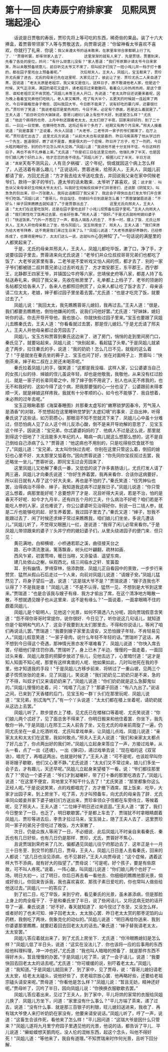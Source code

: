 # 第十一回  庆寿辰宁府排家宴　见熙凤贾瑞起淫心


　　话说是日贾敬的寿辰，贾珍先将上等可吃的东西，稀奇些的果品，装了十六大捧盒，着贾蓉带领家下人等与贾敬送去，向贾蓉说道：“你留神看太爷喜欢不喜欢，你就行了礼来．你说：`我父亲遵太爷的话未敢来，在家里率领合家都朝上行了礼了．'"贾蓉听罢，即率领家人去了．    
　　这里渐渐的就有人来了．先是贾琏，贾蔷到来，先看了各处的座位，并问：“有什么顽意儿没有？"家人答道：“我们爷原算计请太爷今日来家来，所以未敢预备顽意儿．前日听见太爷又不来了，现叫奴才们找了一班小戏儿并一档子打十番的，都在园子里戏台上预备着呢。”    
　　次后邢夫人，王夫人，凤姐儿，宝玉都来了，贾珍并尤氏接了进去．尤氏的母亲已先在这里呢．大家见过了，彼此让了坐．贾珍尤氏二人亲自递了茶，因说道：“老太太原是老祖宗，我父亲又是侄儿，这样日子，原不敢请他老人家，但是这个时候，天气正凉爽，满园的菊花又盛开，请老祖宗过来散散闷，看着众儿孙热闹热闹，是这个意思．谁知老祖宗又不肯赏脸。”凤姐儿未等王夫人开口，先说道：“老太太昨日还说要来着呢，因为晚上看着宝兄弟他们吃桃儿，老人家又嘴馋，吃了有大半个，五更天的时候就一连起来了两次，今日早晨略觉身子倦些．因叫我回大爷，今日断不能来了，说有好吃的要几样，还要很烂的。”贾珍听了笑道：“我说老祖宗是爱热闹的，今日不来，必定有个原故，若是这么着就是了。”    
　　王夫人道：“前日听见你大妹妹说，蓉哥儿媳妇儿身上有些不大好，到底是怎么样？"尤氏道：“他这个病得的也奇．上月中秋还跟着老太太，太太们顽了半夜，回家来好好的．到了二十后，一日比一日觉懒，也懒待吃东西，这将近有半个多月了．经期又有两个月没来。”邢夫人接着说道：“别是喜罢？"正说着，外头人回道：“大老爷，二老爷并一家子的爷们都来了，在厅上呢。”贾珍连忙出去了．这里尤氏方说道：“从前大夫也有说是喜的．昨日冯紫英荐了他从学过的一个先生，医道很好，瞧了说不是喜，竟是很大的一个症候．昨日开了方子，吃了一剂药，今日头眩的略好些，别的仍不见怎么样大见效。”凤姐儿道：“我说他不是十分支持不住，今日这样的日子，再也不肯不扎挣着上来。”尤氏道：“你是初三日在这里见他的，他强扎挣了半天，也是因你们娘儿两个好的上头，他才恋恋的舍不得去。”凤姐儿听了，眼圈儿红了半天，半日方说道：“真是`天有不测风云，人有旦夕祸福'．这个年纪，倘或就因这个病上怎么样了，人还活着有甚么趣儿！"正说话间，贾蓉进来，给邢夫人，王夫人，凤姐儿前都请了安，方回尤氏道：“方才我去给太爷送吃食去，并回说我父亲在家中伺候老爷们，款待一家子的爷们，遵太爷的话未敢来．太爷听了甚喜欢，说：`这才是'．叫告诉父亲母亲好生伺候太爷太太们，叫我好生伺候叔叔婶子们并哥哥们．还说那《阴骘文》，叫急急的刻出来，印一万张散人．我将此话都回了我父亲了．我这会子得快出去打发太爷们并合家爷们吃饭。”凤姐儿说：“蓉哥儿，你且站住．你媳妇今日到底是怎么着？"贾蓉皱皱眉说道：“不好么！婶子回来瞧瞧去就知道了。”于是贾蓉出去了．    
　　这里尤氏向邢夫人，王夫人道：“太太们在这里吃饭阿，还是在园子里吃去好？小戏儿现预备在园子里呢。”王夫人向邢夫人道：“我们索性吃了饭再过去罢，也省好些事。”邢夫人道：“很好。”于是尤氏就吩咐媳妇婆子们：“快送饭来。”门外一齐答应了一声，都各人端各人的去了．不多一时，摆上了饭．尤氏让邢夫人，王夫人并他母亲都上了坐，他与凤姐儿，宝玉侧席坐了．邢夫人，王夫人道：“我们来原为给大老爷拜寿，这不竟是我们来过生日来了么？"凤姐儿说道：“大老爷原是好养静的，已经修炼成了，也算得是神仙了．太太们这么一说，这就叫作`心到神知'了。”一句话说的满屋里的人都笑起来了．    
　　于是，尤氏的母亲并邢夫人，王夫人，凤姐儿都吃毕饭，漱了口，净了手，才说要往园子里去，贾蓉进来向尤氏说道：“老爷们并众位叔叔哥哥兄弟们也都吃了饭了．大老爷说家里有事，二老爷是不爱听戏又怕人闹的慌，都才去了．别的一家子爷们都被琏二叔并蔷兄弟让过去听戏去了．方才南安郡王，东平郡王，西宁郡王，北静郡王四家王爷，并镇国公牛府等六家，忠靖侯史府等八家，都差人持了名帖送寿礼来，俱回了我父亲，先收在帐房里了，礼单都上上档子了．老爷的领谢的名帖都交给各来人了，各来人也都照旧例赏了，众来人都让吃了饭才去了．母亲该请二位太太，老娘，婶子都过园子里坐着去罢。”尤氏道：“也是才吃完了饭，就要过去了。”    
　　凤姐儿说：“我回太太，我先瞧瞧蓉哥儿媳妇，我再过去。”王夫人道：“很是，我们都要去瞧瞧他，倒怕他嫌闹的慌，说我们问他好罢。”尤氏道：“好妹妹，媳妇听你的话，你去开导开导他，我也放心．你就快些过园子里来。”宝玉也要跟了凤姐儿去瞧秦氏去，王夫人道：“你看看就过去罢，那是侄儿媳妇。”于是尤氏请了邢夫人，王夫人并他母亲都过会芳园去了．    
　　凤姐儿，宝玉方和贾蓉到秦氏这边来了．进了房门，悄悄的走到里间房门口，秦氏见了，就要站起来，凤姐儿说：“快别起来，看起猛了头晕。”于是凤姐儿就紧走了两步，拉住秦氏的手，说道：“我的奶奶！怎么几日不见，就瘦的这么着了！"于是就坐在秦氏坐的褥子上．宝玉也问了好，坐在对面椅子上．贾蓉叫：“快倒茶来，婶子和二叔在上房还未喝茶呢。”    
　　秦氏拉着凤姐儿的手，强笑道：“这都是我没福．这样人家，公公婆婆当自己的女孩儿似的待．婶娘的侄儿虽说年轻，却也是他敬我，我敬他，从来没有红过脸儿．就是一家子的长辈同辈之中，除了婶子倒不用说了，别人也从无不疼我的，也无不和我好的．这如今得了这个病，把我那要强的心一分也没了．公婆跟前未得孝顺一天，就是婶娘这样疼我，我就有十分孝顺的心，如今也不能够了．我自想着，未必熬的过年去呢。”    
　　宝玉正眼瞅着那《海棠春睡图》并那秦太虚写的"嫩寒锁梦因春冷，芳气笼人是酒香"的对联，不觉想起在这里睡晌觉梦到"太虚幻境"的事来．正自出神，听得秦氏说了这些话，如万箭攒心，那眼泪不知不觉就流下来了．凤姐儿心中虽十分难过，但恐怕病人见了众人这个样儿反添心酸，倒不是来开导劝解的意思了．见宝玉这个样子，因说道：“宝兄弟，你忒婆婆妈妈的了．他病人不过是这么说，那里就到得这个田地了？况且能多大年纪的人，略病一病儿就这么想那么想的，这不是自己倒给自己添病了么？"贾蓉道：“他这病也不用别的，只是吃得些饮食就不怕了。”凤姐儿道：“宝兄弟，太太叫你快过去呢．你别在这里只管这么着，倒招的媳妇也心里不好．太太那里又惦着你。”因向贾蓉说道：“你先同你宝叔叔过去罢，我还略坐一坐儿。”贾蓉听说，即同宝玉过会芳园来了．    
　　这里凤姐儿又劝解了秦氏一番，又低低的说了许多衷肠话儿，尤氏打发人请了两三遍，凤姐儿才向秦氏说道：“你好生养着罢，我再来看你．合该你这病要好，所以前日就有人荐了这个好大夫来，再也是不怕的了。”秦氏笑道：“任凭神仙也罢，治得病治不得命．婶子，我知道我这病不过是挨日子。”凤姐儿说道：“你只管这么想着，病那里能好呢？总要想开了才是．况且听得大夫说，若是不治，怕的是春天不好呢．如今才九月半，还有四五个月的工夫，什么病治不好呢？咱们若是不能吃人参的人家，这也难说了，你公公婆婆听见治得好你，别说一日二钱人参，就是二斤也能够吃的起．好生养着罢，我过园子里去了。”秦氏又道：“婶子，恕我不能跟过去了．闲了时候还求婶子常过来瞧瞧我，咱们娘儿们坐坐，多说几遭话儿。”凤姐儿听了，不觉得又眼圈儿一红，遂说道：“我得了闲儿必常来看你。”于是凤姐儿带领跟来的婆子丫头并宁府的媳妇婆子们，从里头绕进园子的便门来．但只见：    
　　黄花满地，白柳横坡．小桥通若耶之溪，曲径接天台之    
　　路．石中清流激湍，篱落飘香，树头红叶翩翻，疏林如画．    
　　西风乍紧，初罢莺啼，暖日当暄，又添蛩语．遥望东南，    
　　建几处依山之榭，纵观西北，结三间临水之轩．笙簧盈    
　　耳．别有幽情，罗绮穿林，倍添韵致．凤姐儿正自看园中的景致，一步步行来赞赏．猛然从假山石后走过一个人来，向前对凤姐儿说道：“请嫂子安。”凤姐儿猛然见了，将身子望后一退，说道：“这是瑞大爷不是？"贾瑞说道：“嫂子连我也不认得了？不是我是谁！"凤姐儿道：“不是不认得，猛然一见，不想到是大爷到这里来。”贾瑞道：“也是合该我与嫂子有缘．我方才偷出了席，在这个清净地方略散一散，不想就遇见嫂子也从这里来．这不是有缘么？"一面说着，一面拿眼睛不住的觑着凤姐儿．    
　　凤姐儿是个聪明人，见他这个光景，如何不猜透八九分呢，因向贾瑞假意含笑道：“怨不得你哥哥时常提你，说你很好．今日见了，听你说这几句话儿，就知道你是个聪明和气的人了．这会子我要到太太们那里去，不得和你说话儿，等闲了咱们再说话儿罢。”贾瑞道：“我要到嫂子家里去请安，又恐怕嫂子年轻，不肯轻易见人。”凤姐儿假意笑道：“一家子骨肉，说什么年轻不年轻的话。”贾瑞听了这话，再不想到今日得这个奇遇，那神情光景亦发不堪难看了．凤姐儿说道：“你快入席去罢，仔细他们拿住罚你酒。”贾瑞听了，身上已木了半边，慢慢的一面走着，一面回过头来看．凤姐儿故意的把脚步放迟了些儿，见他去远了，心里暗忖道：“这才是知人知面不知心呢，那里有这样禽兽的人呢．他如果如此，几时叫他死在我的手里，他才知道我的手段！"于是凤姐儿方移步前来．将转过了一重山坡，见两三个婆子慌慌张张的走来，见了凤姐儿，笑说道：“我们奶奶见二奶奶只是不来，急的了不得，叫奴才们又来请奶奶来了。”凤姐儿说道：“你们奶奶就是这么急脚鬼似的。”凤姐儿慢慢的走着，问：“戏唱了几出了？"那婆子回道：“有八九出了。”说话之间，已来到了天香楼的后门，见宝玉和一群丫头们在那里玩呢．凤姐儿说道：“宝兄弟，别忒淘气了。”有一个丫头说道：“太太们都在楼上坐着呢，请奶奶就从这边上去罢。”    
　　凤姐儿听了，款步提衣上了楼，见尤氏已在楼梯口等着呢．尤氏笑说道：“你们娘儿两个忒好了，见了面总舍不得来了．你明日搬来和他住着罢．你坐下，我先敬你一钟。”于是凤姐儿在邢王二夫人前告了坐，又在尤氏的母亲前周旋了一遍，仍同尤氏坐在一桌上吃酒听戏．尤氏叫拿戏单来，让凤姐儿点戏，凤姐儿说道：“亲家太太和太太们在这里，我如何敢点。”邢夫人王夫人说道：“我们和亲家太太都点了好几出了，你点两出好的我们听。”凤姐儿立起身来答应了一声，方接过戏单，从头一看，点了一出《还魂》，一出《弹词》，递过戏单去说：“现在唱的这《双官诰》，唱完了，再唱这两出，也就是时候了。”王夫人道：“可不是呢，也该趁早叫你哥哥嫂子歇歇，他们又心里不静。”尤氏说道：“太太们又不常过来，娘儿们多坐一会子去，才有趣儿，天还早呢。”凤姐儿立起身来望楼下一看，说：“爷们都往那里去了？"旁边一个婆子道：“爷们才到凝曦轩，带了打十番的那里吃酒去了。”凤姐儿说道：“在这里不便宜，背地里又不知干什么去了！"尤氏笑道：“那里都象你这么正经人呢。”于是说说笑笑，点的戏都唱完了，方才撤下酒席，摆上饭来．吃毕，大家才出园子来，到上房坐下，吃了茶，方才叫预备车，向尤氏的母亲告了辞．尤氏率同众姬妾并家下婆子媳妇们方送出来，贾珍率领众子侄都在车旁侍立，等候着呢，见了邢夫人，王夫人道：“二位婶子明日还过来逛逛。”王夫人道：“罢了，我们今日整坐了一日，也乏了，明日歇歇罢。”于是都上车去了．贾瑞犹不时拿眼睛觑着凤姐儿．贾珍等进去后，李贵才拉过马来，宝玉骑上，随了王夫人去了．这里贾珍同一家子的弟兄子侄吃过了晚饭，方大家散了．    
　　次日，仍是众族人等闹了一日，不必细说．此后凤姐儿不时亲自来看秦氏．秦氏也有几日好些，也有几日仍是那样．贾珍，尤氏，贾蓉好不焦心．    
　　且说贾瑞到荣府来了几次，偏都遇见凤姐儿往宁府那边去了．这年正是十一月三十日冬至．到交节的那几日，贾母，王夫人，凤姐儿日日差人去看秦氏，回来的人都说：“这几日也没见添病，也不见甚好。”王夫人向贾母说：“这个症候，遇着这样大节不添病，就有好大的指望了。”贾母说：“可是呢，好个孩子，要是有些原故，可不叫人疼死。”说着，一阵心酸，叫凤姐儿说道：“你们娘儿两个也好了一场，明日大初一，过了明日，你后日再去看一看他去．你细细的瞧瞧他那光景，倘或好些儿，你回来告诉我，我也喜欢喜欢．那孩子素日爱吃的，你也常叫人做些给他送过去。”凤姐儿一一的答应了．    
　　到了初二日，吃了早饭，来到宁府，看见秦氏的光景，虽未甚添病，但是那脸上身上的肉全瘦干了．于是和秦氏坐了半日，说了些闲话儿，又将这病无妨的话开导了一遍．秦氏说道：“好不好，春天就知道了．如今现过了冬至，又没怎么样，或者好的了也未可知．婶子回老太太，太太放心罢．昨日老太太赏的那枣泥馅的山药糕，我倒吃了两块，倒象克化的动似的。”凤姐儿说道：“明日再给你送来．我到你婆婆那里瞧瞧，就要赶着回去回老太太的话去。”秦氏道：“婶子替我请老太太，太太安罢。”    
　　凤姐儿答应着就出来了，到了尤氏上房坐下．尤氏道：“你冷眼瞧媳妇是怎么样？"凤姐儿低了半日头，说道：“这实在没法儿了．你也该将一应的后事用的东西给他料理料理，冲一冲也好。”尤氏道：“我也叫人暗暗的预备了．就是那件东西不得好木头，暂且慢慢的办罢。”于是凤姐儿吃了茶，说了一会子话儿，说道：“我要快回去回老太太的话去呢。”尤氏道：“你可缓缓的说，别吓着老太太。”凤姐儿道：“我知道。”于是凤姐儿就回来了．到了家中，见了贾母，说：“蓉哥儿媳妇请老太太安，给老太太磕头，说他好些了，求老祖宗放心罢．他再略好些，还要给老祖宗磕头请安来呢。”贾母道：“你看他是怎么样？"凤姐儿说：“暂且无妨，精神还好呢。”贾母听了，沉吟了半日，因向凤姐儿说：“你换换衣服歇歇去罢。”    
　　凤姐儿答应着出来，见过了王夫人，到了家中，平儿将烘的家常的衣服给凤姐儿换了．凤姐儿方坐下，问道：“家里没有什么事么？"平儿方端了茶来，递了过去，说道：“没有什么事．就是那三百银子的利银，旺儿媳妇送进来，我收了．再有瑞大爷使人来打听奶奶在家没有，他要来请安说话。”凤姐儿听了，哼了一声，说道：“这畜生合该作死，看他来了怎么样！"平儿因问道：“这瑞大爷是因什么只管来？"凤姐儿遂将九月里宁府园子里遇见他的光景，他说的话，都告诉了平儿．平儿说道：“癞蛤蟆想天鹅肉吃，没人伦的混帐东西，起这个念头，叫他不得好死！"凤姐儿道：“等他来了，我自有道理。”不知贾瑞来时作何光景，且听下回分解．


